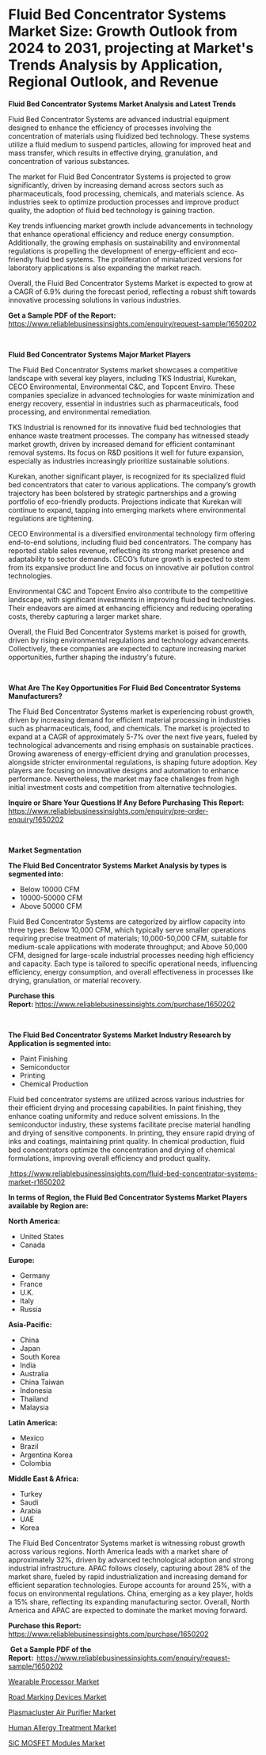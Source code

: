 <p><h1>Fluid Bed Concentrator Systems Market Size: Growth Outlook from 2024 to 2031, projecting at Market's Trends Analysis by Application, Regional Outlook, and Revenue</h1></p><p><strong>Fluid Bed Concentrator Systems Market Analysis and Latest Trends</strong></p>
<p><p>Fluid Bed Concentrator Systems are advanced industrial equipment designed to enhance the efficiency of processes involving the concentration of materials using fluidized bed technology. These systems utilize a fluid medium to suspend particles, allowing for improved heat and mass transfer, which results in effective drying, granulation, and concentration of various substances.</p><p>The market for Fluid Bed Concentrator Systems is projected to grow significantly, driven by increasing demand across sectors such as pharmaceuticals, food processing, chemicals, and materials science. As industries seek to optimize production processes and improve product quality, the adoption of fluid bed technology is gaining traction. </p><p>Key trends influencing market growth include advancements in technology that enhance operational efficiency and reduce energy consumption. Additionally, the growing emphasis on sustainability and environmental regulations is propelling the development of energy-efficient and eco-friendly fluid bed systems. The proliferation of miniaturized versions for laboratory applications is also expanding the market reach. </p><p>Overall, the Fluid Bed Concentrator Systems Market is expected to grow at a CAGR of 6.9% during the forecast period, reflecting a robust shift towards innovative processing solutions in various industries.</p></p>
<p><strong>Get a Sample PDF of the Report:&nbsp;</strong> <a href="https://www.reliablebusinessinsights.com/enquiry/request-sample/1650202?utm_campaign=62&utm_medium=2&utm_source=Github&utm_content=ia&utm_term=27122024&utm_id=fluid-bed-concentrator-systems">https://www.reliablebusinessinsights.com/enquiry/request-sample/1650202</a></p>
<p>&nbsp;</p>
<p><strong>Fluid Bed Concentrator Systems Major Market Players</strong></p>
<p><p>The Fluid Bed Concentrator Systems market showcases a competitive landscape with several key players, including TKS Industrial, Kurekan, CECO Environmental, Environmental C&C, and Topcent Enviro. These companies specialize in advanced technologies for waste minimization and energy recovery, essential in industries such as pharmaceuticals, food processing, and environmental remediation.</p><p>TKS Industrial is renowned for its innovative fluid bed technologies that enhance waste treatment processes. The company has witnessed steady market growth, driven by increased demand for efficient contaminant removal systems. Its focus on R&D positions it well for future expansion, especially as industries increasingly prioritize sustainable solutions.</p><p>Kurekan, another significant player, is recognized for its specialized fluid bed concentrators that cater to various applications. The company’s growth trajectory has been bolstered by strategic partnerships and a growing portfolio of eco-friendly products. Projections indicate that Kurekan will continue to expand, tapping into emerging markets where environmental regulations are tightening.</p><p>CECO Environmental is a diversified environmental technology firm offering end-to-end solutions, including fluid bed concentrators. The company has reported stable sales revenue, reflecting its strong market presence and adaptability to sector demands. CECO’s future growth is expected to stem from its expansive product line and focus on innovative air pollution control technologies.</p><p>Environmental C&C and Topcent Enviro also contribute to the competitive landscape, with significant investments in improving fluid bed technologies. Their endeavors are aimed at enhancing efficiency and reducing operating costs, thereby capturing a larger market share.</p><p>Overall, the Fluid Bed Concentrator Systems market is poised for growth, driven by rising environmental regulations and technology advancements. Collectively, these companies are expected to capture increasing market opportunities, further shaping the industry's future.</p></p>
<p>&nbsp;</p>
<p><strong>What Are The Key Opportunities For Fluid Bed Concentrator Systems Manufacturers?</strong></p>
<p><p>The Fluid Bed Concentrator Systems market is experiencing robust growth, driven by increasing demand for efficient material processing in industries such as pharmaceuticals, food, and chemicals. The market is projected to expand at a CAGR of approximately 5-7% over the next five years, fueled by technological advancements and rising emphasis on sustainable practices. Growing awareness of energy-efficient drying and granulation processes, alongside stricter environmental regulations, is shaping future adoption. Key players are focusing on innovative designs and automation to enhance performance. Nevertheless, the market may face challenges from high initial investment costs and competition from alternative technologies.</p></p>
<p><strong>Inquire or Share Your Questions If Any Before Purchasing This Report:</strong> <a href="https://www.reliablebusinessinsights.com/enquiry/pre-order-enquiry/1650202?utm_campaign=62&utm_medium=2&utm_source=Github&utm_content=ia&utm_term=27122024&utm_id=fluid-bed-concentrator-systems">https://www.reliablebusinessinsights.com/enquiry/pre-order-enquiry/1650202</a></p>
<p>&nbsp;</p>
<p><strong>Market Segmentation</strong></p>
<p><strong>The Fluid Bed Concentrator Systems Market Analysis by types is segmented into:</strong></p>
<p><ul><li>Below 10000 CFM</li><li>10000-50000 CFM</li><li>Above 50000 CFM</li></ul></p>
<p><p>Fluid Bed Concentrator Systems are categorized by airflow capacity into three types: Below 10,000 CFM, which typically serve smaller operations requiring precise treatment of materials; 10,000-50,000 CFM, suitable for medium-scale applications with moderate throughput; and Above 50,000 CFM, designed for large-scale industrial processes needing high efficiency and capacity. Each type is tailored to specific operational needs, influencing efficiency, energy consumption, and overall effectiveness in processes like drying, granulation, or material recovery.</p></p>
<p><strong>Purchase this Report:&nbsp;</strong><a href="https://www.reliablebusinessinsights.com/purchase/1650202?utm_campaign=62&utm_medium=2&utm_source=Github&utm_content=ia&utm_term=27122024&utm_id=fluid-bed-concentrator-systems">https://www.reliablebusinessinsights.com/purchase/1650202</a></p>
<p>&nbsp;</p>
<p><strong>The Fluid Bed Concentrator Systems Market Industry Research by Application is segmented into:</strong></p>
<p><ul><li>Paint Finishing</li><li>Semiconductor</li><li>Printing</li><li>Chemical Production</li></ul></p>
<p><p>Fluid bed concentrator systems are utilized across various industries for their efficient drying and processing capabilities. In paint finishing, they enhance coating uniformity and reduce solvent emissions. In the semiconductor industry, these systems facilitate precise material handling and drying of sensitive components. In printing, they ensure rapid drying of inks and coatings, maintaining print quality. In chemical production, fluid bed concentrators optimize the concentration and drying of chemical formulations, improving overall efficiency and product quality.</p></p>
<p><a href="https://www.reliablebusinessinsights.com/fluid-bed-concentrator-systems-market-r1650202?utm_campaign=62&utm_medium=2&utm_source=Github&utm_content=ia&utm_term=27122024&utm_id=fluid-bed-concentrator-systems">&nbsp;https://www.reliablebusinessinsights.com/fluid-bed-concentrator-systems-market-r1650202</a></p>
<p><strong>In terms of Region, the Fluid Bed Concentrator Systems Market Players available by Region are:</strong></p>
<p>
    <p> <strong> North America: </strong>
        <ul>
            <li>United States</li>
            <li>Canada</li>
        </ul>
        </p> 
    <p> <strong> Europe: </strong>
        <ul>
            <li>Germany</li>
            <li>France</li>
            <li>U.K.</li>
            <li>Italy</li>
            <li>Russia</li>
        </ul>
        </p> 
    <p> <strong> Asia-Pacific: </strong>
        <ul>
            <li>China</li>
            <li>Japan</li>
            <li>South Korea</li>
            <li>India</li>
            <li>Australia</li>
            <li>China Taiwan</li>
            <li>Indonesia</li>
            <li>Thailand</li>
            <li>Malaysia</li>
        </ul>
        </p> 
    <p> <strong> Latin America: </strong>
        <ul>
            <li>Mexico</li>
            <li>Brazil</li>
            <li>Argentina Korea</li>
            <li>Colombia</li>
        </ul>
        </p> 
    <p> <strong> Middle East & Africa: </strong>
        <ul>
            <li>Turkey</li>
            <li>Saudi</li>
            <li>Arabia</li>
            <li>UAE</li>
            <li>Korea</li>
        </ul>
    </p>
    </p>
<p><p>The Fluid Bed Concentrator Systems market is witnessing robust growth across various regions. North America leads with a market share of approximately 32%, driven by advanced technological adoption and strong industrial infrastructure. APAC follows closely, capturing about 28% of the market share, fueled by rapid industrialization and increasing demand for efficient separation technologies. Europe accounts for around 25%, with a focus on environmental regulations. China, emerging as a key player, holds a 15% share, reflecting its expanding manufacturing sector. Overall, North America and APAC are expected to dominate the market moving forward.</p></p>
<p><strong>Purchase this Report: </strong><a href="https://www.reliablebusinessinsights.com/purchase/1650202?utm_campaign=62&utm_medium=2&utm_source=Github&utm_content=ia&utm_term=27122024&utm_id=fluid-bed-concentrator-systems">https://www.reliablebusinessinsights.com/purchase/1650202</a></p>
<p>&nbsp;<strong>Get a Sample PDF of the Report:&nbsp;&nbsp;</strong><a href="https://www.reliablebusinessinsights.com/enquiry/request-sample/1650202?utm_campaign=62&utm_medium=2&utm_source=Github&utm_content=ia&utm_term=27122024&utm_id=fluid-bed-concentrator-systems">https://www.reliablebusinessinsights.com/enquiry/request-sample/1650202</a></p>
<p><strong></strong></p>
<p><p><a href="https://www.linkedin.com/pulse/wearable-processor-market-analysis-2024-2031-strong-cagr-fhl5f?utm_campaign=62&utm_medium=2&utm_source=Github&utm_content=ia&utm_term=27122024&utm_id=fluid-bed-concentrator-systems">Wearable Processor Market</a></p><p><a href="https://github.com/manesros8/Market-Research-Report-List-1/blob/main/road-marking-devices-market.md?utm_campaign=62&utm_medium=2&utm_source=Github&utm_content=ia&utm_term=27122024&utm_id=fluid-bed-concentrator-systems">Road Marking Devices Market</a></p><p><a href="https://www.linkedin.com/pulse/market-size-growth-plasmacluster-air-purifier-markrt-ysqce?utm_campaign=62&utm_medium=2&utm_source=Github&utm_content=ia&utm_term=27122024&utm_id=fluid-bed-concentrator-systems">Plasmacluster Air Purifier Market</a></p><p><a href="https://github.com/ulyssacrayne00231/Market-Research-Report-List-1/blob/main/human-allergy-treatment-market.md?utm_campaign=62&utm_medium=2&utm_source=Github&utm_content=ia&utm_term=27122024&utm_id=fluid-bed-concentrator-systems">Human Allergy Treatment Market</a></p><p><a href="https://www.linkedin.com/pulse/detailed-sic-mosfet-modules-market-study-149-cagr-growth-bah7f?utm_campaign=62&utm_medium=2&utm_source=Github&utm_content=ia&utm_term=27122024&utm_id=fluid-bed-concentrator-systems">SiC MOSFET Modules Market</a></p></p>